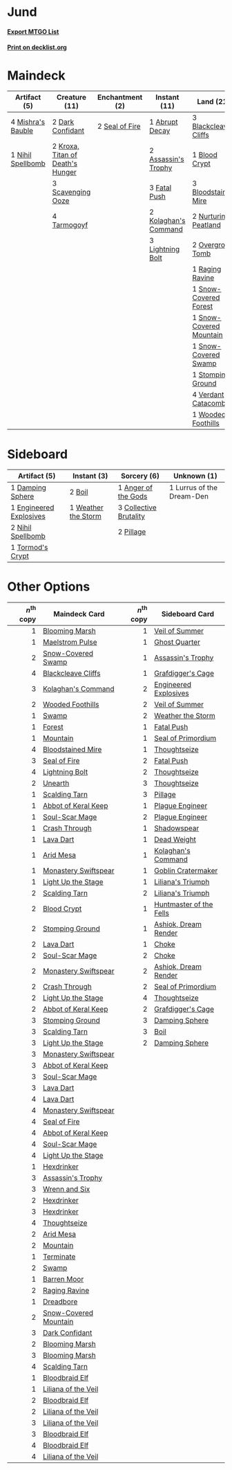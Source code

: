 # Jund

#### [Export MTGO List](../collection/Jund/Jund.txt)
#### [Print on decklist.org](http://decklist.org/?deckmain=1%09Abrupt%20Decay%0A2%09Assassin's%20Trophy%0A3%09Blackcleave%20Cliffs%0A1%09Blood%20Crypt%0A3%09Bloodstained%20Mire%0A2%09Dark%20Confidant%0A3%09Fatal%20Push%0A4%09Inquisition%20of%20Kozilek%0A2%09Kolaghan's%20Command%0A2%09Kroxa,%20Titan%20of%20Death's%20Hunger%0A3%09Lightning%20Bolt%0A4%09Mishra's%20Bauble%0A1%09Nihil%20Spellbomb%0A2%09Nurturing%20Peatland%0A2%09Overgrown%20Tomb%0A1%09Raging%20Ravine%0A3%09Scavenging%20Ooze%0A2%09Seal%20of%20Fire%0A1%09Snow-Covered%20Forest%0A1%09Snow-Covered%20Mountain%0A1%09Snow-Covered%20Swamp%0A1%09Stomping%20Ground%0A4%09Tarmogoyf%0A3%09Thoughtseize%0A1%09Unearth%0A4%09Verdant%20Catacombs%0A1%09Wooded%20Foothills%0A2%09Wrenn%20and%20Six&deckside=1%09Anger%20of%20the%20Gods%0A2%09Boil%0A3%09Collective%20Brutality%0A1%09Damping%20Sphere%0A1%09Engineered%20Explosives%0A1%09Lurrus%20of%20the%20Dream-Den%0A2%09Nihil%20Spellbomb%0A2%09Pillage%0A1%09Tormod's%20Crypt%0A1%09Weather%20the%20Storm)
# Maindeck

|                                        Artifact (5)                                        |                                               Creature (11)                                               |                                     Enchantment (2)                                     |                                         Instant (11)                                          |                                            Land (21)                                             |                                     Planeswalker (2)                                     |                                            Sorcery (8)                                            |
|--------------------------------------------------------------------------------------------|-----------------------------------------------------------------------------------------------------------|-----------------------------------------------------------------------------------------|-----------------------------------------------------------------------------------------------|--------------------------------------------------------------------------------------------------|------------------------------------------------------------------------------------------|---------------------------------------------------------------------------------------------------|
|4 [Mishra's Bauble](http://gatherer.wizards.com/Pages/Card/Details.aspx?multiverseid=122122)|2 [Dark Confidant](http://gatherer.wizards.com/Pages/Card/Details.aspx?multiverseid=397731)                |2 [Seal of Fire](http://gatherer.wizards.com/Pages/Card/Details.aspx?multiverseid=185817)|1 [Abrupt Decay](http://gatherer.wizards.com/Pages/Card/Details.aspx?multiverseid=456061)      |3 [Blackcleave Cliffs](http://gatherer.wizards.com/Pages/Card/Details.aspx?multiverseid=209401)   |2 [Wrenn and Six](http://gatherer.wizards.com/Pages/Card/Details.aspx?multiverseid=464166)|4 [Inquisition of Kozilek](http://gatherer.wizards.com/Pages/Card/Details.aspx?multiverseid=416897)|
|1 [Nihil Spellbomb](http://gatherer.wizards.com/Pages/Card/Details.aspx?multiverseid=442215)|2 [Kroxa, Titan of Death's Hunger](http://gatherer.wizards.com/Pages/Card/Details.aspx?multiverseid=476472)|                                                                                         |2 [Assassin's Trophy](http://gatherer.wizards.com/Pages/Card/Details.aspx?multiverseid=452902) |1 [Blood Crypt](http://gatherer.wizards.com/Pages/Card/Details.aspx?multiverseid=97102)           |                                                                                          |3 [Thoughtseize](http://gatherer.wizards.com/Pages/Card/Details.aspx?multiverseid=438676)          |
|                                                                                            |3 [Scavenging Ooze](http://gatherer.wizards.com/Pages/Card/Details.aspx?multiverseid=420783)               |                                                                                         |3 [Fatal Push](http://gatherer.wizards.com/Pages/Card/Details.aspx?multiverseid=423724)        |3 [Bloodstained Mire](http://gatherer.wizards.com/Pages/Card/Details.aspx?multiverseid=405094)    |                                                                                          |1 [Unearth](http://gatherer.wizards.com/Pages/Card/Details.aspx?multiverseid=442102)               |
|                                                                                            |4 [Tarmogoyf](http://gatherer.wizards.com/Pages/Card/Details.aspx?multiverseid=136142)                     |                                                                                         |2 [Kolaghan's Command](http://gatherer.wizards.com/Pages/Card/Details.aspx?multiverseid=394613)|2 [Nurturing Peatland](http://gatherer.wizards.com/Pages/Card/Details.aspx?multiverseid=464192)   |                                                                                          |                                                                                                   |
|                                                                                            |                                                                                                           |                                                                                         |3 [Lightning Bolt](http://gatherer.wizards.com/Pages/Card/Details.aspx?multiverseid=806)       |2 [Overgrown Tomb](http://gatherer.wizards.com/Pages/Card/Details.aspx?multiverseid=405103)       |                                                                                          |                                                                                                   |
|                                                                                            |                                                                                                           |                                                                                         |                                                                                               |1 [Raging Ravine](http://gatherer.wizards.com/Pages/Card/Details.aspx?multiverseid=457142)        |                                                                                          |                                                                                                   |
|                                                                                            |                                                                                                           |                                                                                         |                                                                                               |1 [Snow-Covered Forest](http://gatherer.wizards.com/Pages/Card/Details.aspx?multiverseid=121192)  |                                                                                          |                                                                                                   |
|                                                                                            |                                                                                                           |                                                                                         |                                                                                               |1 [Snow-Covered Mountain](http://gatherer.wizards.com/Pages/Card/Details.aspx?multiverseid=121233)|                                                                                          |                                                                                                   |
|                                                                                            |                                                                                                           |                                                                                         |                                                                                               |1 [Snow-Covered Swamp](http://gatherer.wizards.com/Pages/Card/Details.aspx?multiverseid=121256)   |                                                                                          |                                                                                                   |
|                                                                                            |                                                                                                           |                                                                                         |                                                                                               |1 [Stomping Ground](http://gatherer.wizards.com/Pages/Card/Details.aspx?multiverseid=405110)      |                                                                                          |                                                                                                   |
|                                                                                            |                                                                                                           |                                                                                         |                                                                                               |4 [Verdant Catacombs](http://gatherer.wizards.com/Pages/Card/Details.aspx?multiverseid=405113)    |                                                                                          |                                                                                                   |
|                                                                                            |                                                                                                           |                                                                                         |                                                                                               |1 [Wooded Foothills](http://gatherer.wizards.com/Pages/Card/Details.aspx?multiverseid=405116)     |                                                                                          |                                                                                                   |


# Sideboard

|                                          Artifact (5)                                           |                                         Instant (3)                                          |                                           Sorcery (6)                                           |       Unknown (1)       |
|-------------------------------------------------------------------------------------------------|----------------------------------------------------------------------------------------------|-------------------------------------------------------------------------------------------------|-------------------------|
|1 [Damping Sphere](http://gatherer.wizards.com/Pages/Card/Details.aspx?multiverseid=443101)      |2 [Boil](http://gatherer.wizards.com/Pages/Card/Details.aspx?multiverseid=14630)              |1 [Anger of the Gods](http://gatherer.wizards.com/Pages/Card/Details.aspx?multiverseid=438682)   |1 Lurrus of the Dream-Den|
|1 [Engineered Explosives](http://gatherer.wizards.com/Pages/Card/Details.aspx?multiverseid=50139)|1 [Weather the Storm](http://gatherer.wizards.com/Pages/Card/Details.aspx?multiverseid=464140)|3 [Collective Brutality](http://gatherer.wizards.com/Pages/Card/Details.aspx?multiverseid=414380)|                         |
|2 [Nihil Spellbomb](http://gatherer.wizards.com/Pages/Card/Details.aspx?multiverseid=442215)     |                                                                                              |2 [Pillage](http://gatherer.wizards.com/Pages/Card/Details.aspx?multiverseid=14755)              |                         |
|1 [Tormod's Crypt](http://gatherer.wizards.com/Pages/Card/Details.aspx?multiverseid=389723)      |                                                                                              |                                                                                                 |                         |


# Other Options

|*n*<sup>th</sup> copy|                                         Maindeck Card                                          |*n*<sup>th</sup> copy|                                          Sideboard Card                                          |
|--------------------:|------------------------------------------------------------------------------------------------|--------------------:|--------------------------------------------------------------------------------------------------|
|                    1|[Blooming Marsh](http://gatherer.wizards.com/Pages/Card/Details.aspx?multiverseid=417816)       |                    1|[Veil of Summer](http://gatherer.wizards.com/Pages/Card/Details.aspx?multiverseid=466952)         |
|                    1|[Maelstrom Pulse](http://gatherer.wizards.com/Pages/Card/Details.aspx?multiverseid=180613)      |                    1|[Ghost Quarter](http://gatherer.wizards.com/Pages/Card/Details.aspx?multiverseid=389534)          |
|                    2|[Snow-Covered Swamp](http://gatherer.wizards.com/Pages/Card/Details.aspx?multiverseid=121256)   |                    1|[Assassin's Trophy](http://gatherer.wizards.com/Pages/Card/Details.aspx?multiverseid=452902)      |
|                    4|[Blackcleave Cliffs](http://gatherer.wizards.com/Pages/Card/Details.aspx?multiverseid=209401)   |                    1|[Grafdigger's Cage](http://gatherer.wizards.com/Pages/Card/Details.aspx?multiverseid=278452)      |
|                    3|[Kolaghan's Command](http://gatherer.wizards.com/Pages/Card/Details.aspx?multiverseid=394613)   |                    2|[Engineered Explosives](http://gatherer.wizards.com/Pages/Card/Details.aspx?multiverseid=50139)   |
|                    2|[Wooded Foothills](http://gatherer.wizards.com/Pages/Card/Details.aspx?multiverseid=405116)     |                    2|[Veil of Summer](http://gatherer.wizards.com/Pages/Card/Details.aspx?multiverseid=466952)         |
|                    1|[Swamp](http://gatherer.wizards.com/Pages/Card/Details.aspx?multiverseid=439858)                |                    2|[Weather the Storm](http://gatherer.wizards.com/Pages/Card/Details.aspx?multiverseid=464140)      |
|                    1|[Forest](http://gatherer.wizards.com/Pages/Card/Details.aspx?multiverseid=439860)               |                    1|[Fatal Push](http://gatherer.wizards.com/Pages/Card/Details.aspx?multiverseid=423724)             |
|                    1|[Mountain](http://gatherer.wizards.com/Pages/Card/Details.aspx?multiverseid=439859)             |                    1|[Seal of Primordium](http://gatherer.wizards.com/Pages/Card/Details.aspx?multiverseid=425960)     |
|                    4|[Bloodstained Mire](http://gatherer.wizards.com/Pages/Card/Details.aspx?multiverseid=405094)    |                    1|[Thoughtseize](http://gatherer.wizards.com/Pages/Card/Details.aspx?multiverseid=438676)           |
|                    3|[Seal of Fire](http://gatherer.wizards.com/Pages/Card/Details.aspx?multiverseid=185817)         |                    2|[Fatal Push](http://gatherer.wizards.com/Pages/Card/Details.aspx?multiverseid=423724)             |
|                    4|[Lightning Bolt](http://gatherer.wizards.com/Pages/Card/Details.aspx?multiverseid=806)          |                    2|[Thoughtseize](http://gatherer.wizards.com/Pages/Card/Details.aspx?multiverseid=438676)           |
|                    2|[Unearth](http://gatherer.wizards.com/Pages/Card/Details.aspx?multiverseid=442102)              |                    3|[Thoughtseize](http://gatherer.wizards.com/Pages/Card/Details.aspx?multiverseid=438676)           |
|                    1|[Scalding Tarn](http://gatherer.wizards.com/Pages/Card/Details.aspx?multiverseid=405107)        |                    3|[Pillage](http://gatherer.wizards.com/Pages/Card/Details.aspx?multiverseid=14755)                 |
|                    1|[Abbot of Keral Keep](http://gatherer.wizards.com/Pages/Card/Details.aspx?multiverseid=398411)  |                    1|[Plague Engineer](http://gatherer.wizards.com/Pages/Card/Details.aspx?multiverseid=464049)        |
|                    1|[Soul-Scar Mage](http://gatherer.wizards.com/Pages/Card/Details.aspx?multiverseid=426850)       |                    2|[Plague Engineer](http://gatherer.wizards.com/Pages/Card/Details.aspx?multiverseid=464049)        |
|                    1|[Crash Through](http://gatherer.wizards.com/Pages/Card/Details.aspx?multiverseid=430777)        |                    1|[Shadowspear](http://gatherer.wizards.com/Pages/Card/Details.aspx?multiverseid=476487)            |
|                    1|[Lava Dart](http://gatherer.wizards.com/Pages/Card/Details.aspx?multiverseid=29766)             |                    1|[Dead Weight](http://gatherer.wizards.com/Pages/Card/Details.aspx?multiverseid=452817)            |
|                    1|[Arid Mesa](http://gatherer.wizards.com/Pages/Card/Details.aspx?multiverseid=405092)            |                    1|[Kolaghan's Command](http://gatherer.wizards.com/Pages/Card/Details.aspx?multiverseid=394613)     |
|                    1|[Monastery Swiftspear](http://gatherer.wizards.com/Pages/Card/Details.aspx?multiverseid=438706) |                    1|[Goblin Cratermaker](http://gatherer.wizards.com/Pages/Card/Details.aspx?multiverseid=452853)     |
|                    1|[Light Up the Stage](http://gatherer.wizards.com/Pages/Card/Details.aspx?multiverseid=457251)   |                    1|[Liliana's Triumph](http://gatherer.wizards.com/Pages/Card/Details.aspx?multiverseid=461025)      |
|                    2|[Scalding Tarn](http://gatherer.wizards.com/Pages/Card/Details.aspx?multiverseid=405107)        |                    2|[Liliana's Triumph](http://gatherer.wizards.com/Pages/Card/Details.aspx?multiverseid=461025)      |
|                    2|[Blood Crypt](http://gatherer.wizards.com/Pages/Card/Details.aspx?multiverseid=97102)           |                    1|[Huntmaster of the Fells](http://gatherer.wizards.com/Pages/Card/Details.aspx?multiverseid=262875)|
|                    2|[Stomping Ground](http://gatherer.wizards.com/Pages/Card/Details.aspx?multiverseid=405110)      |                    1|[Ashiok, Dream Render](http://gatherer.wizards.com/Pages/Card/Details.aspx?multiverseid=461155)   |
|                    2|[Lava Dart](http://gatherer.wizards.com/Pages/Card/Details.aspx?multiverseid=29766)             |                    1|[Choke](http://gatherer.wizards.com/Pages/Card/Details.aspx?multiverseid=45431)                   |
|                    2|[Soul-Scar Mage](http://gatherer.wizards.com/Pages/Card/Details.aspx?multiverseid=426850)       |                    2|[Choke](http://gatherer.wizards.com/Pages/Card/Details.aspx?multiverseid=45431)                   |
|                    2|[Monastery Swiftspear](http://gatherer.wizards.com/Pages/Card/Details.aspx?multiverseid=438706) |                    2|[Ashiok, Dream Render](http://gatherer.wizards.com/Pages/Card/Details.aspx?multiverseid=461155)   |
|                    2|[Crash Through](http://gatherer.wizards.com/Pages/Card/Details.aspx?multiverseid=430777)        |                    2|[Seal of Primordium](http://gatherer.wizards.com/Pages/Card/Details.aspx?multiverseid=425960)     |
|                    2|[Light Up the Stage](http://gatherer.wizards.com/Pages/Card/Details.aspx?multiverseid=457251)   |                    4|[Thoughtseize](http://gatherer.wizards.com/Pages/Card/Details.aspx?multiverseid=438676)           |
|                    2|[Abbot of Keral Keep](http://gatherer.wizards.com/Pages/Card/Details.aspx?multiverseid=398411)  |                    2|[Grafdigger's Cage](http://gatherer.wizards.com/Pages/Card/Details.aspx?multiverseid=278452)      |
|                    3|[Stomping Ground](http://gatherer.wizards.com/Pages/Card/Details.aspx?multiverseid=405110)      |                    3|[Damping Sphere](http://gatherer.wizards.com/Pages/Card/Details.aspx?multiverseid=443101)         |
|                    3|[Scalding Tarn](http://gatherer.wizards.com/Pages/Card/Details.aspx?multiverseid=405107)        |                    3|[Boil](http://gatherer.wizards.com/Pages/Card/Details.aspx?multiverseid=14630)                    |
|                    3|[Light Up the Stage](http://gatherer.wizards.com/Pages/Card/Details.aspx?multiverseid=457251)   |                    2|[Damping Sphere](http://gatherer.wizards.com/Pages/Card/Details.aspx?multiverseid=443101)         |
|                    3|[Monastery Swiftspear](http://gatherer.wizards.com/Pages/Card/Details.aspx?multiverseid=438706) |                     |                                                                                                  |
|                    3|[Abbot of Keral Keep](http://gatherer.wizards.com/Pages/Card/Details.aspx?multiverseid=398411)  |                     |                                                                                                  |
|                    3|[Soul-Scar Mage](http://gatherer.wizards.com/Pages/Card/Details.aspx?multiverseid=426850)       |                     |                                                                                                  |
|                    3|[Lava Dart](http://gatherer.wizards.com/Pages/Card/Details.aspx?multiverseid=29766)             |                     |                                                                                                  |
|                    4|[Lava Dart](http://gatherer.wizards.com/Pages/Card/Details.aspx?multiverseid=29766)             |                     |                                                                                                  |
|                    4|[Monastery Swiftspear](http://gatherer.wizards.com/Pages/Card/Details.aspx?multiverseid=438706) |                     |                                                                                                  |
|                    4|[Seal of Fire](http://gatherer.wizards.com/Pages/Card/Details.aspx?multiverseid=185817)         |                     |                                                                                                  |
|                    4|[Abbot of Keral Keep](http://gatherer.wizards.com/Pages/Card/Details.aspx?multiverseid=398411)  |                     |                                                                                                  |
|                    4|[Soul-Scar Mage](http://gatherer.wizards.com/Pages/Card/Details.aspx?multiverseid=426850)       |                     |                                                                                                  |
|                    4|[Light Up the Stage](http://gatherer.wizards.com/Pages/Card/Details.aspx?multiverseid=457251)   |                     |                                                                                                  |
|                    1|[Hexdrinker](http://gatherer.wizards.com/Pages/Card/Details.aspx?multiverseid=464117)           |                     |                                                                                                  |
|                    3|[Assassin's Trophy](http://gatherer.wizards.com/Pages/Card/Details.aspx?multiverseid=452902)    |                     |                                                                                                  |
|                    3|[Wrenn and Six](http://gatherer.wizards.com/Pages/Card/Details.aspx?multiverseid=464166)        |                     |                                                                                                  |
|                    2|[Hexdrinker](http://gatherer.wizards.com/Pages/Card/Details.aspx?multiverseid=464117)           |                     |                                                                                                  |
|                    3|[Hexdrinker](http://gatherer.wizards.com/Pages/Card/Details.aspx?multiverseid=464117)           |                     |                                                                                                  |
|                    4|[Thoughtseize](http://gatherer.wizards.com/Pages/Card/Details.aspx?multiverseid=438676)         |                     |                                                                                                  |
|                    2|[Arid Mesa](http://gatherer.wizards.com/Pages/Card/Details.aspx?multiverseid=405092)            |                     |                                                                                                  |
|                    2|[Mountain](http://gatherer.wizards.com/Pages/Card/Details.aspx?multiverseid=439859)             |                     |                                                                                                  |
|                    1|[Terminate](http://gatherer.wizards.com/Pages/Card/Details.aspx?multiverseid=176449)            |                     |                                                                                                  |
|                    2|[Swamp](http://gatherer.wizards.com/Pages/Card/Details.aspx?multiverseid=439858)                |                     |                                                                                                  |
|                    1|[Barren Moor](http://gatherer.wizards.com/Pages/Card/Details.aspx?multiverseid=220487)          |                     |                                                                                                  |
|                    2|[Raging Ravine](http://gatherer.wizards.com/Pages/Card/Details.aspx?multiverseid=457142)        |                     |                                                                                                  |
|                    1|[Dreadbore](http://gatherer.wizards.com/Pages/Card/Details.aspx?multiverseid=430622)            |                     |                                                                                                  |
|                    2|[Snow-Covered Mountain](http://gatherer.wizards.com/Pages/Card/Details.aspx?multiverseid=121233)|                     |                                                                                                  |
|                    3|[Dark Confidant](http://gatherer.wizards.com/Pages/Card/Details.aspx?multiverseid=397731)       |                     |                                                                                                  |
|                    2|[Blooming Marsh](http://gatherer.wizards.com/Pages/Card/Details.aspx?multiverseid=417816)       |                     |                                                                                                  |
|                    3|[Blooming Marsh](http://gatherer.wizards.com/Pages/Card/Details.aspx?multiverseid=417816)       |                     |                                                                                                  |
|                    4|[Scalding Tarn](http://gatherer.wizards.com/Pages/Card/Details.aspx?multiverseid=405107)        |                     |                                                                                                  |
|                    1|[Bloodbraid Elf](http://gatherer.wizards.com/Pages/Card/Details.aspx?multiverseid=185053)       |                     |                                                                                                  |
|                    1|[Liliana of the Veil](http://gatherer.wizards.com/Pages/Card/Details.aspx?multiverseid=235597)  |                     |                                                                                                  |
|                    2|[Bloodbraid Elf](http://gatherer.wizards.com/Pages/Card/Details.aspx?multiverseid=185053)       |                     |                                                                                                  |
|                    2|[Liliana of the Veil](http://gatherer.wizards.com/Pages/Card/Details.aspx?multiverseid=235597)  |                     |                                                                                                  |
|                    3|[Liliana of the Veil](http://gatherer.wizards.com/Pages/Card/Details.aspx?multiverseid=235597)  |                     |                                                                                                  |
|                    3|[Bloodbraid Elf](http://gatherer.wizards.com/Pages/Card/Details.aspx?multiverseid=185053)       |                     |                                                                                                  |
|                    4|[Bloodbraid Elf](http://gatherer.wizards.com/Pages/Card/Details.aspx?multiverseid=185053)       |                     |                                                                                                  |
|                    4|[Liliana of the Veil](http://gatherer.wizards.com/Pages/Card/Details.aspx?multiverseid=235597)  |                     |                                                                                                  |

